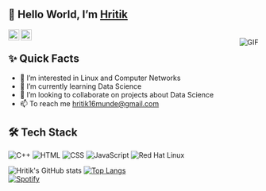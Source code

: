 ## 👋 Hello World, I’m [Hritik](https://github.com/hritikmunde)

<a href="https://www.linkedin.com/in/hritik-munde-922b43183/">
  <img align="left" alt="Aman's Linkedin" width="22px" src="https://cdn1.iconfinder.com/data/icons/logotypes/32/square-linkedin-512.png" />
</a>

<a href="https://twitter.com/hritik_munde">
  <img align="left" alt="Aman Ansari | Twitter" width="22px" src="https://cdn2.iconfinder.com/data/icons/social-media-2285/512/1_Twitter_colored_svg-512.png" />
</a>

</br>

<img align="right" alt="GIF" src="https://media.giphy.com/media/MC6eSuC3yypCU/giphy.gif" />

## ✨ Quick Facts

- 👀 I’m interested in Linux and Computer Networks
- 🌱 I’m currently learning Data Science
- 💞️ I’m looking to collaborate on projects about Data Science
- 📫 To reach me hritik16munde@gmail.com

## 🛠 Tech Stack

![C++](https://img.icons8.com/color/48/000000/c-plus-plus-logo.png)
![HTML](https://img.icons8.com/color/48/000000/html-5--v1.png)
![CSS](https://img.icons8.com/color/48/000000/css3.png)
![JavaScript](https://img.icons8.com/color/48/000000/javascript.png)
![Red Hat Linux](https://img.icons8.com/color/48/000000/red-hat.png)

![Hritik's GitHub stats](https://github-readme-stats.vercel.app/api?username=hritikmunde&show_icons=true&theme=synthwave&count_private=true)
[![Top Langs](https://github-readme-stats.vercel.app/api/top-langs/?username=hritikmunde&layout=compact)](https://github.com/hritikmunde/github-readme-stats)
</br>
[![Spotify](https://novatorem-flame-eta.vercel.app/api/spotify)](https://open.spotify.com/user/2mwgbi22kmo927i3gqv0h05ot)


<!---
hritikmunde/hritikmunde is a ✨ special ✨ repository because its `README.md` (this file) appears on your GitHub profile.
You can click the Preview link to take a look at your changes.
--->

